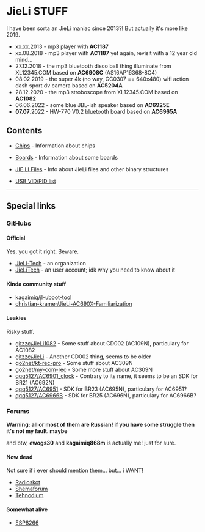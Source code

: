 # JieLi STUFF

I have been sorta an JieLi maniac since 2013?! But actually it's more like 2019.

- xx.xx.2013 - mp3 player with **AC1187**
- xx.08.2018 - mp3 player with **AC1187** yet again, revisit with a 12 year old mind...
- 27.12.2018 - the mp3 bluetooth disco ball thing illuminate from XL12345.COM based on **AC6908C** (AS16AP16368-8C4)
- 08.02.2019 - the super 4k (no way, GC0307 == 640x480) wifi action dash sport dv camera based on **AC5204A**
- 28.12.2020 - the mp3 stroboscope from XL12345.COM based on **AC1082**
- 06.06.2022 - some blue JBL-ish speaker based on **AC6925E**
- **07.07**.2022 - HW-770 V0.2 bluetooth board based on **AC6965A**

## Contents

- [Chips](chips/index.md) - Information about chips
- [Boards](boards/index.md) - Information about some boards
- [JIE LI Files](jl-files/index.md) - Info about JieLi files and other binary structures

- [USB VID/PID list](usb_vid_pid.md)

----

## Special links

### GitHubs

#### Official

Yes, you got it right. Beware.

- [JieLi-Tech](https://github.com/Jieli-Tech) - an organization
- [JieLiTech](https://github.com/JieliTech) - an user account; idk why you need to know about it

#### Kinda community stuff

- [kagaimiq/jl-uboot-tool](https://github.com/kagaimiq/jl-uboot-tool)
- [christian-kramer/JieLi-AC690X-Familiarization](https://github.com/christian-kramer/JieLi-AC690X-Familiarization)

#### Leakies

Risky stuff.

- [gitzzc/JieLi1082](https://github.com/gitzzc/JieLi1082) - Some stuff about CD002 (AC109N), particulary for AC1082
- [gitzzc/JieLi](https://github.com/gitzzc/JieLi) - Another CD002 thing, seems to be older
- [go2net/kt-rec-pro](https://github.com/go2net/kt-rec-pro) - Some stuff about AC309N
- [go2net/my-com-rec](https://github.com/go2net/my-com-rec) - Some more stuff about AC309N
- [qqq5127/AC6901_clock](https://github.com/qqq5127/AC6901_clock) - Contrary to its name, it seems to be an SDK for BR21 (AC692N)
- [qqq5127/AC6951](https://github.com/qqq5127/AC6951) - SDK for BR23 (AC695N), particulary for AC6951?
- [qqq5127/AC6966B](https://github.com/qqq5127/AC6966B) - SDK for BR25 (AC696N), particulary for AC6966B?

### Forums

**Warning: all or most of them are Russian! if you have some struggle then it's not my fault. maybe**

and btw, **ewogs30** and **kagaimiq868m** is actually me! just for sure.

#### Now dead

Not sure if i ever should mention them... but... i WANT!

- [Radioskot](http://web.archive.org/web/20190401022412/https://radioskot.ru/forum/11-14227-1)
- [Shemaforum](https://web.archive.org/web/20210511195409/https://shemaforum.ru/topic/jl-soc-ac109n-ac209n-ac309n-ac410n-ac460n-ac690n/)
- [Tehnodium](http://web.archive.org/web/20220517054814/https://tehnodium.ru/thread-5.html)

#### Somewhat alive

- [ESP8266](https://esp8266.ru/forum/threads/jl-soc.5500)

